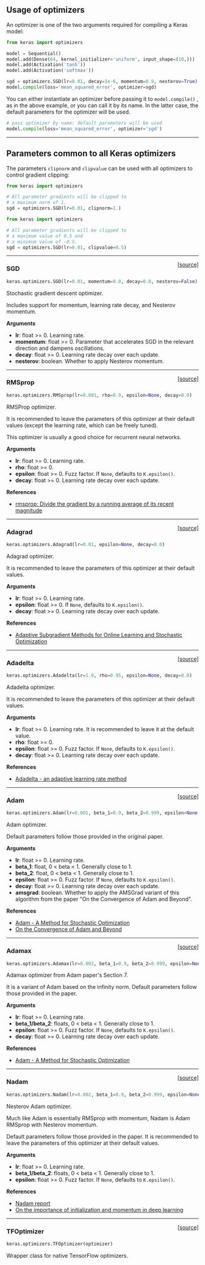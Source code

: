 
## Usage of optimizers

An optimizer is one of the two arguments required for compiling a Keras model:

```python
from keras import optimizers

model = Sequential()
model.add(Dense(64, kernel_initializer='uniform', input_shape=(10,)))
model.add(Activation('tanh'))
model.add(Activation('softmax'))

sgd = optimizers.SGD(lr=0.01, decay=1e-6, momentum=0.9, nesterov=True)
model.compile(loss='mean_squared_error', optimizer=sgd)
```

You can either instantiate an optimizer before passing it to `model.compile()` , as in the above example, or you can call it by its name. In the latter case, the default parameters for the optimizer will be used.

```python
# pass optimizer by name: default parameters will be used
model.compile(loss='mean_squared_error', optimizer='sgd')
```

---

## Parameters common to all Keras optimizers

The parameters `clipnorm` and `clipvalue` can be used with all optimizers to control gradient clipping:

```python
from keras import optimizers

# All parameter gradients will be clipped to
# a maximum norm of 1.
sgd = optimizers.SGD(lr=0.01, clipnorm=1.)
```

```python
from keras import optimizers

# All parameter gradients will be clipped to
# a maximum value of 0.5 and
# a minimum value of -0.5.
sgd = optimizers.SGD(lr=0.01, clipvalue=0.5)
```

---

<span style="float:right;">[[source]](https://github.com/keras-team/keras/blob/master/keras/optimizers.py#L141)</span>
### SGD

```python
keras.optimizers.SGD(lr=0.01, momentum=0.0, decay=0.0, nesterov=False)
```

Stochastic gradient descent optimizer.

Includes support for momentum,
learning rate decay, and Nesterov momentum.

__Arguments__

- __lr__: float >= 0. Learning rate.
- __momentum__: float >= 0. Parameter that accelerates SGD
in the relevant direction and dampens oscillations.
- __decay__: float >= 0. Learning rate decay over each update.
- __nesterov__: boolean. Whether to apply Nesterov momentum.

----

<span style="float:right;">[[source]](https://github.com/keras-team/keras/blob/master/keras/optimizers.py#L204)</span>
### RMSprop

```python
keras.optimizers.RMSprop(lr=0.001, rho=0.9, epsilon=None, decay=0.0)
```

RMSProp optimizer.

It is recommended to leave the parameters of this optimizer
at their default values
(except the learning rate, which can be freely tuned).

This optimizer is usually a good choice for recurrent
neural networks.

__Arguments__

- __lr__: float >= 0. Learning rate.
- __rho__: float >= 0.
- __epsilon__: float >= 0. Fuzz factor. If `None`, defaults to `K.epsilon()`.
- __decay__: float >= 0. Learning rate decay over each update.

__References__

- [rmsprop: Divide the gradient by a running average of its recent magnitude](http://www.cs.toronto.edu/~tijmen/csc321/slides/lecture_slides_lec6.pdf)

----

<span style="float:right;">[[source]](https://github.com/keras-team/keras/blob/master/keras/optimizers.py#L271)</span>
### Adagrad

```python
keras.optimizers.Adagrad(lr=0.01, epsilon=None, decay=0.0)
```

Adagrad optimizer.

It is recommended to leave the parameters of this optimizer
at their default values.

__Arguments__

- __lr__: float >= 0. Learning rate.
- __epsilon__: float >= 0. If `None`, defaults to `K.epsilon()`.
- __decay__: float >= 0. Learning rate decay over each update.

__References__

- [Adaptive Subgradient Methods for Online Learning and Stochastic Optimization](http://www.jmlr.org/papers/volume12/duchi11a/duchi11a.pdf)

----

<span style="float:right;">[[source]](https://github.com/keras-team/keras/blob/master/keras/optimizers.py#L330)</span>
### Adadelta

```python
keras.optimizers.Adadelta(lr=1.0, rho=0.95, epsilon=None, decay=0.0)
```

Adadelta optimizer.

It is recommended to leave the parameters of this optimizer
at their default values.

__Arguments__

- __lr__: float >= 0. Learning rate.
It is recommended to leave it at the default value.
- __rho__: float >= 0.
- __epsilon__: float >= 0. Fuzz factor. If `None`, defaults to `K.epsilon()`.
- __decay__: float >= 0. Learning rate decay over each update.

__References__

- [Adadelta - an adaptive learning rate method](http://arxiv.org/abs/1212.5701)

----

<span style="float:right;">[[source]](https://github.com/keras-team/keras/blob/master/keras/optimizers.py#L403)</span>
### Adam

```python
keras.optimizers.Adam(lr=0.001, beta_1=0.9, beta_2=0.999, epsilon=None, decay=0.0, amsgrad=False)
```

Adam optimizer.

Default parameters follow those provided in the original paper.

__Arguments__

- __lr__: float >= 0. Learning rate.
- __beta_1__: float, 0 < beta < 1. Generally close to 1.
- __beta_2__: float, 0 < beta < 1. Generally close to 1.
- __epsilon__: float >= 0. Fuzz factor. If `None`, defaults to `K.epsilon()`.
- __decay__: float >= 0. Learning rate decay over each update.
- __amsgrad__: boolean. Whether to apply the AMSGrad variant of this
algorithm from the paper "On the Convergence of Adam and
Beyond".

__References__

- [Adam - A Method for Stochastic Optimization](http://arxiv.org/abs/1412.6980v8)
- [On the Convergence of Adam and Beyond](https://openreview.net/forum?id=ryQu7f-RZ)

----

<span style="float:right;">[[source]](https://github.com/keras-team/keras/blob/master/keras/optimizers.py#L492)</span>
### Adamax

```python
keras.optimizers.Adamax(lr=0.002, beta_1=0.9, beta_2=0.999, epsilon=None, decay=0.0)
```

Adamax optimizer from Adam paper's Section 7.

It is a variant of Adam based on the infinity norm.
Default parameters follow those provided in the paper.

__Arguments__

- __lr__: float >= 0. Learning rate.
- __beta_1/beta_2__: floats, 0 < beta < 1. Generally close to 1.
- __epsilon__: float >= 0. Fuzz factor. If `None`, defaults to `K.epsilon()`.
- __decay__: float >= 0. Learning rate decay over each update.

__References__

- [Adam - A Method for Stochastic Optimization](http://arxiv.org/abs/1412.6980v8)

----

<span style="float:right;">[[source]](https://github.com/keras-team/keras/blob/master/keras/optimizers.py#L569)</span>
### Nadam

```python
keras.optimizers.Nadam(lr=0.002, beta_1=0.9, beta_2=0.999, epsilon=None, schedule_decay=0.004)
```

Nesterov Adam optimizer.

Much like Adam is essentially RMSprop with momentum,
Nadam is Adam RMSprop with Nesterov momentum.

Default parameters follow those provided in the paper.
It is recommended to leave the parameters of this optimizer
at their default values.

__Arguments__

- __lr__: float >= 0. Learning rate.
- __beta_1/beta_2__: floats, 0 < beta < 1. Generally close to 1.
- __epsilon__: float >= 0. Fuzz factor. If `None`, defaults to `K.epsilon()`.

__References__

- [Nadam report](http://cs229.stanford.edu/proj2015/054_report.pdf)
- [On the importance of initialization and momentum in deep learning](http://www.cs.toronto.edu/~fritz/absps/momentum.pdf)

----

<span style="float:right;">[[source]](https://github.com/keras-team/keras/blob/master/keras/optimizers.py#L657)</span>
### TFOptimizer

```python
keras.optimizers.TFOptimizer(optimizer)
```

Wrapper class for native TensorFlow optimizers.


